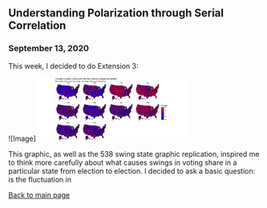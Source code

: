 ## Understanding Polarization through Serial Correlation
### September 13, 2020
This week, I decided to do Extension 3:

![Image]<img src = "../images/extension3.png" width = "300">

This graphic, as well as the 538 swing state graphic replication, inspired me to think more carefully about what causes swings in voting share in a particular state from election to election. I decided to ask a basic question: is the fluctuation in 

[Back to main page](https://hwsimpson33.github.io/pres2020/)
